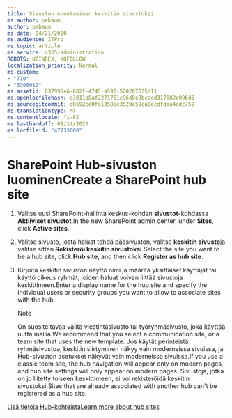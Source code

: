 ```yaml
---
title: Sivuston muuntaminen keskitin sivustoksi
ms.author: pebaum
author: pebaum
ms.date: 04/21/2020
ms.audience: ITPro
ms.topic: article
ms.service: o365-administration
ROBOTS: NOINDEX, NOFOLLOW
localization_priority: Normal
ms.custom:
- "710"
- "5300012"
ms.assetid: 837996e6-802f-4745-a590-500207835d11
ms.openlocfilehash: e3011b8af2271761c96d8e9bcecd317682c096d6
ms.sourcegitcommit: c6692ce0fa1358ec3529e59ca0ecdfdea4cdc759
ms.translationtype: MT
ms.contentlocale: fi-FI
ms.lasthandoff: 09/14/2020
ms.locfileid: "47733000"
---
```

# <a name="create-a-sharepoint-hub-site"></a><span data-ttu-id="60b9f-102">SharePoint Hub-sivuston luominen</span><span class="sxs-lookup"><span data-stu-id="60b9f-102">Create a SharePoint hub site</span></span>

1. <span data-ttu-id="60b9f-103">Valitse uusi SharePoint-hallinta keskus-kohdan **sivustot**-kohdassa **Aktiiviset sivustot**.</span><span class="sxs-lookup"><span data-stu-id="60b9f-103">In the new SharePoint admin center, under **Sites**, click **Active sites**.</span></span>

2. <span data-ttu-id="60b9f-104">Valitse sivusto, josta haluat tehdä pääsivuston, valitse **keskitin sivusto**ja valitse sitten **Rekisteröi keskitin sivustoksi**.</span><span class="sxs-lookup"><span data-stu-id="60b9f-104">Select the site you want to be a hub site, click **Hub site**, and then click **Register as hub site**.</span></span>

3. <span data-ttu-id="60b9f-105">Kirjoita keskitin sivuston näyttö nimi ja määritä yksittäiset käyttäjät tai käyttö oikeus ryhmät, joiden haluat voivan liittää sivustoja keskittimeen.</span><span class="sxs-lookup"><span data-stu-id="60b9f-105">Enter a display name for the hub site and specify the individual users or security groups you want to allow to associate sites with the hub.</span></span>

    > [!NOTE]
    >  <span data-ttu-id="60b9f-106">On suositeltavaa valita viestintäsivusto tai työryhmäsivusto, joka käyttää uutta mallia.</span><span class="sxs-lookup"><span data-stu-id="60b9f-106">We recommend that you select a communication site, or a team site that uses the new template.</span></span> <span data-ttu-id="60b9f-107">Jos käytät perinteistä ryhmäsivustoa, keskitin siirtyminen näkyy vain moderneissa sivuissa, ja Hub-sivuston asetukset näkyvät vain moderneissa sivuissa.</span><span class="sxs-lookup"><span data-stu-id="60b9f-107">If you use a classic team site, the hub navigation will appear only on modern pages, and hub site settings will only appear on modern pages.</span></span> <span data-ttu-id="60b9f-108">Sivustoja, jotka on jo liitetty toiseen keskittimeen, ei voi rekisteröidä keskitin sivustoksi.</span><span class="sxs-lookup"><span data-stu-id="60b9f-108">Sites that are already associated with another hub can't be registered as a hub site.</span></span>
  
[<span data-ttu-id="60b9f-109">Lisä tietoja Hub-kohteista</span><span class="sxs-lookup"><span data-stu-id="60b9f-109">Learn more about hub sites</span></span>](https://go.microsoft.com/fwlink/?linkid=869149)
  